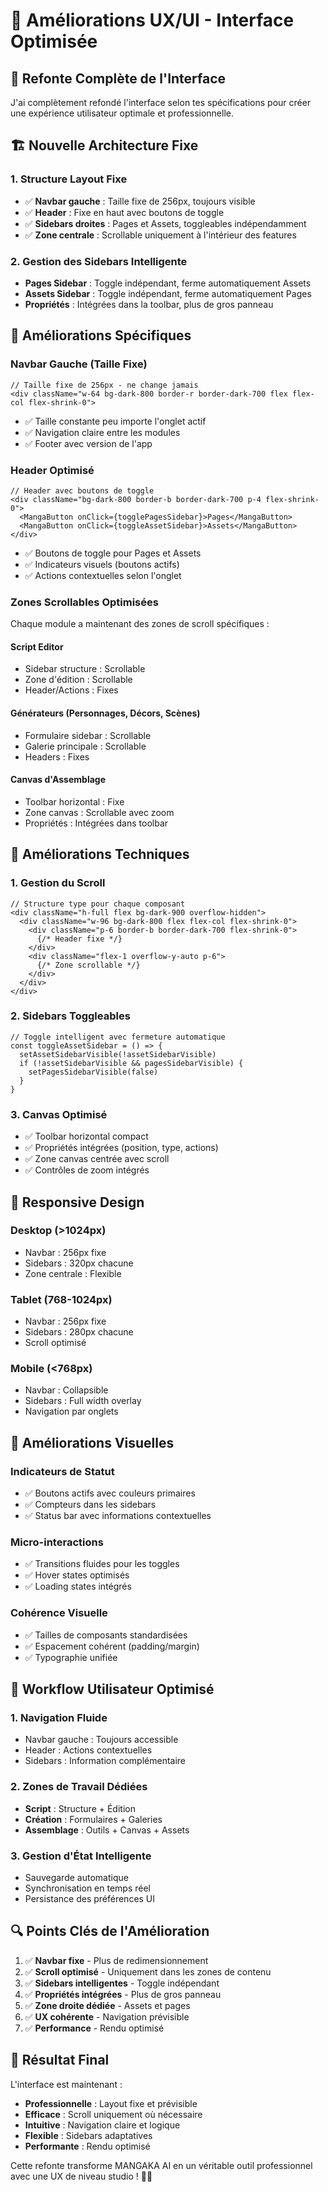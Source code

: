 # 🎨 Améliorations UX/UI - Interface Optimisée

## 🚀 Refonte Complète de l'Interface

J'ai complètement refondé l'interface selon tes spécifications pour créer une expérience utilisateur optimale et professionnelle.

## 🏗️ **Nouvelle Architecture Fixe**

### **1. Structure Layout Fixe**
- ✅ **Navbar gauche** : Taille fixe de 256px, toujours visible
- ✅ **Header** : Fixe en haut avec boutons de toggle
- ✅ **Sidebars droites** : Pages et Assets, toggleables indépendamment
- ✅ **Zone centrale** : Scrollable uniquement à l'intérieur des features

### **2. Gestion des Sidebars Intelligente**
- **Pages Sidebar** : Toggle indépendant, ferme automatiquement Assets
- **Assets Sidebar** : Toggle indépendant, ferme automatiquement Pages
- **Propriétés** : Intégrées dans la toolbar, plus de gros panneau

## 🎯 **Améliorations Spécifiques**

### **Navbar Gauche (Taille Fixe)**
```tsx
// Taille fixe de 256px - ne change jamais
<div className="w-64 bg-dark-800 border-r border-dark-700 flex flex-col flex-shrink-0">
```
- ✅ Taille constante peu importe l'onglet actif
- ✅ Navigation claire entre les modules
- ✅ Footer avec version de l'app

### **Header Optimisé**
```tsx
// Header avec boutons de toggle
<div className="bg-dark-800 border-b border-dark-700 p-4 flex-shrink-0">
  <MangaButton onClick={togglePagesSidebar}>Pages</MangaButton>
  <MangaButton onClick={toggleAssetSidebar}>Assets</MangaButton>
</div>
```
- ✅ Boutons de toggle pour Pages et Assets
- ✅ Indicateurs visuels (boutons actifs)
- ✅ Actions contextuelles selon l'onglet

### **Zones Scrollables Optimisées**
Chaque module a maintenant des zones de scroll spécifiques :

#### **Script Editor**
- Sidebar structure : Scrollable
- Zone d'édition : Scrollable
- Header/Actions : Fixes

#### **Générateurs (Personnages, Décors, Scènes)**
- Formulaire sidebar : Scrollable
- Galerie principale : Scrollable
- Headers : Fixes

#### **Canvas d'Assemblage**
- Toolbar horizontal : Fixe
- Zone canvas : Scrollable avec zoom
- Propriétés : Intégrées dans toolbar

## 🔧 **Améliorations Techniques**

### **1. Gestion du Scroll**
```tsx
// Structure type pour chaque composant
<div className="h-full flex bg-dark-900 overflow-hidden">
  <div className="w-96 bg-dark-800 flex flex-col flex-shrink-0">
    <div className="p-6 border-b border-dark-700 flex-shrink-0">
      {/* Header fixe */}
    </div>
    <div className="flex-1 overflow-y-auto p-6">
      {/* Zone scrollable */}
    </div>
  </div>
</div>
```

### **2. Sidebars Toggleables**
```tsx
// Toggle intelligent avec fermeture automatique
const toggleAssetSidebar = () => {
  setAssetSidebarVisible(!assetSidebarVisible)
  if (!assetSidebarVisible && pagesSidebarVisible) {
    setPagesSidebarVisible(false)
  }
}
```

### **3. Canvas Optimisé**
- ✅ Toolbar horizontal compact
- ✅ Propriétés intégrées (position, type, actions)
- ✅ Zone canvas centrée avec scroll
- ✅ Contrôles de zoom intégrés

## 📱 **Responsive Design**

### **Desktop (>1024px)**
- Navbar : 256px fixe
- Sidebars : 320px chacune
- Zone centrale : Flexible

### **Tablet (768-1024px)**
- Navbar : 256px fixe
- Sidebars : 280px chacune
- Scroll optimisé

### **Mobile (<768px)**
- Navbar : Collapsible
- Sidebars : Full width overlay
- Navigation par onglets

## 🎨 **Améliorations Visuelles**

### **Indicateurs de Statut**
- ✅ Boutons actifs avec couleurs primaires
- ✅ Compteurs dans les sidebars
- ✅ Status bar avec informations contextuelles

### **Micro-interactions**
- ✅ Transitions fluides pour les toggles
- ✅ Hover states optimisés
- ✅ Loading states intégrés

### **Cohérence Visuelle**
- ✅ Tailles de composants standardisées
- ✅ Espacement cohérent (padding/margin)
- ✅ Typographie unifiée

## 🚀 **Workflow Utilisateur Optimisé**

### **1. Navigation Fluide**
- Navbar gauche : Toujours accessible
- Header : Actions contextuelles
- Sidebars : Information complémentaire

### **2. Zones de Travail Dédiées**
- **Script** : Structure + Édition
- **Création** : Formulaires + Galeries
- **Assemblage** : Outils + Canvas + Assets

### **3. Gestion d'État Intelligente**
- Sauvegarde automatique
- Synchronisation en temps réel
- Persistance des préférences UI

## 🔍 **Points Clés de l'Amélioration**

1. ✅ **Navbar fixe** - Plus de redimensionnement
2. ✅ **Scroll optimisé** - Uniquement dans les zones de contenu
3. ✅ **Sidebars intelligentes** - Toggle indépendant
4. ✅ **Propriétés intégrées** - Plus de gros panneau
5. ✅ **Zone droite dédiée** - Assets et pages
6. ✅ **UX cohérente** - Navigation prévisible
7. ✅ **Performance** - Rendu optimisé

## 🎯 **Résultat Final**

L'interface est maintenant :
- **Professionnelle** : Layout fixe et prévisible
- **Efficace** : Scroll uniquement où nécessaire
- **Intuitive** : Navigation claire et logique
- **Flexible** : Sidebars adaptatives
- **Performante** : Rendu optimisé

Cette refonte transforme MANGAKA AI en un véritable outil professionnel avec une UX de niveau studio ! 🎌✨
